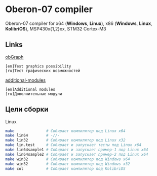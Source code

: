 # Oberon-07 compiler

 Oberon-07 compiler for x64 (**Windows**, **Linux**), x86 (**Windows**, **Linux**, **KolibriOS**), MSP430x{1,2}xx, STM32 Cortex-M3

## Links

[obGraph](https://github.com/prospero78/obGraph)

```text
[en]Test graphics possibility
[ru]Тест графических возможностей
```

[additional-modules](https://github.com/VadimAnIsaev/Oberon-07-additional-modules)

```text
[en]Additional modules
[ru]Дополнительные модули
```

## Цели сборки

Linux

```bash
make              # Собирает компилятор под Linux x64
make lin64        # -//-
make lin32        # Собирает компилятор под Linux x32
make lin.test     # Собирает и запускает тесты под Linux x64
make lin64sample1 # Собирает и запускает пример-1 под Linux x64
make lin64sample2 # Собирает и запускает пример-2 под Linux x64
make win32        # Собирает компилятор под Windows x64
make win32        # Собирает компилятор под Windows x32
make col          # Собирает компилятор под KolibriOS
```
